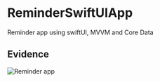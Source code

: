 # ReminderSwiftUIApp

Reminder app using swiftUI, MVVM and Core Data

## Evidence

![Reminder app](https://github.com/viktorHbenitez/ReminderSwiftUIApp/blob/main/resource/remindersApp.gif)

